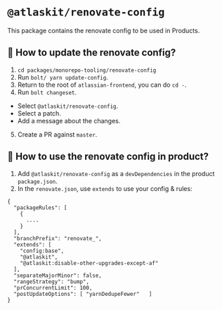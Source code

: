 # `@atlaskit/renovate-config`

This package contains the renovate config to be used in Products.

## 🎉 How to update the renovate config?

1. `cd packages/monorepo-tooling/renovate-config`
2. Run `bolt/ yarn update-config`.
3. Return to the root of `atlassian-frontend`, you can do `cd -`.
4. Run `bolt changeset`.

- Select `@atlaskit/renovate-config`.
- Select a patch.
- Add a message about the changes.

5. Create a PR against `master`.

## 🎊 How to use the renovate config in product?

1. Add `@atlaskit/renovate-config` as a `devDependencies` in the product `package.json`.
2. In the `renovate.json`, use `extends` to use your config & rules:

```
{
  "packageRules": [
    {
      ....
    }
  ],
  "branchPrefix": "renovate_",
  "extends": [
    "config:base",
    "@atlaskit",
    "@atlaskit:disable-other-upgrades-except-af"
  ],
  "separateMajorMinor": false,
  "rangeStrategy": "bump",
  "prConcurrentLimit": 100,
  "postUpdateOptions": [ "yarnDedupeFewer"   ]
}
```
